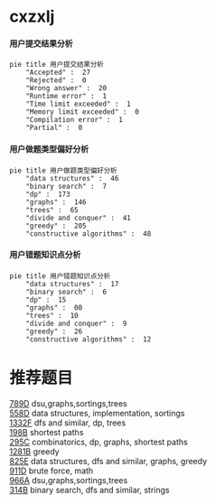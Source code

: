 # cxzxlj

<!-- tabs:start -->



#### **用户提交结果分析**

```mermaid
pie title 用户提交结果分析
    "Accepted" :  27
    "Rejected" :  0
    "Wrong answer" :  20
    "Runtime error" :  1
    "Time limit exceeded" :  1
    "Memory limit exceeded" :  0
    "Compilation error" :  1
    "Partial" :  0
```

#### **用户做题类型偏好分析**

```mermaid
pie title 用户做题类型偏好分析
    "data structures" :  46
    "binary search" :  7
    "dp" :  173
    "graphs" :  146
    "trees" :  65
    "divide and conquer" :  41
    "greedy" :  205
    "constructive algorithms" :  48
```
#### **用户错题知识点分析**

```mermaid
pie title 用户错题知识点分析
    "data structures" :  17
    "binary search" :  6
    "dp" :  15
    "graphs" :  00
    "trees" :  10
    "divide and conquer" :  9
    "greedy" :  26
    "constructive algorithms" :  12
```



<!-- tabs:end -->
# 推荐题目
[789D](https://codeforces.com/contest/789/problem/D)		dsu,graphs,sortings,trees		  
[558D](https://codeforces.com/contest/558/problem/D)		data structures,
                        implementation,
                        sortings		  
[1332F](https://codeforces.com/contest/1332/problem/F)		dfs and similar,
                        dp,
                        trees		  
[198B](https://codeforces.com/contest/198/problem/B)		shortest paths		  
[295C](https://codeforces.com/contest/295/problem/C)		combinatorics,
                        dp,
                        graphs,
                        shortest paths		  
[1281B](https://codeforces.com/contest/1281/problem/B)		greedy		  
[825E](https://codeforces.com/contest/825/problem/E)		data structures,
                        dfs and similar,
                        graphs,
                        greedy		  
[911D](https://codeforces.com/contest/911/problem/D)		brute force,
                        math		  
[966A](https://codeforces.com/contest/966/problem/A)		dsu,graphs,sortings,trees		  
[314B](https://codeforces.com/contest/314/problem/B)		binary search,
                        dfs and similar,
                        strings		  
